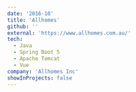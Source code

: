 ```yaml
---
date: '2016-10'
title: 'Allhomes'
github: ''
external: 'https://www.allhomes.com.au/'
tech:
  - Java
  - Spring Boot 5
  - Apache Tomcat
  - Vue
company: 'Allhomes Inc'
showInProjects: false
---
```



